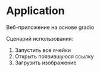 # Application

Веб-приложение на основе gradio


Сценарий использования:
1. Запустить все ячейки
2. Открыть появившуюся ссылку
3. Загрузить изображение
